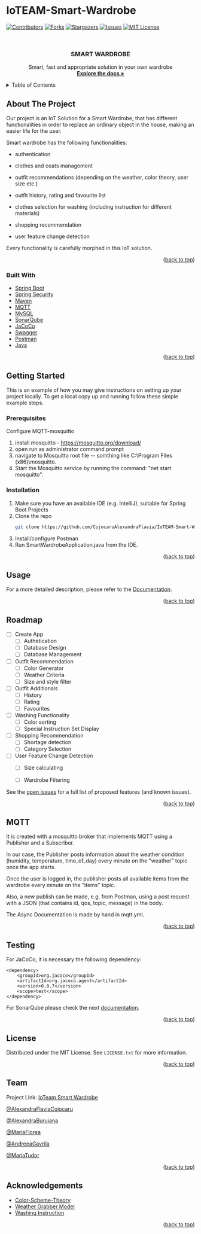 # IoTEAM-Smart-Wardrobe

<div id="top"></div>
<!--
*** Thanks for checking out the Best-README-Template. If you have a suggestion
*** that would make this better, please fork the repo and create a pull request
*** or simply open an issue with the tag "enhancement".
*** Don't forget to give the project a star!
*** Thanks again! Now go create something AMAZING! :D
-->



<!-- PROJECT SHIELDS -->
<!--
*** I'm using markdown "reference style" links for readability.
*** Reference links are enclosed in brackets [ ] instead of parentheses ( ).
*** See the bottom of this document for the declaration of the reference variables
*** for contributors-url, forks-url, etc. This is an optional, concise syntax you may use.
*** https://www.markdownguide.org/basic-syntax/#reference-style-links
-->
[![Contributors][contributors-shield]][contributors-url]
[![Forks][forks-shield]][forks-url]
[![Stargazers][stars-shield]][stars-url]
[![Issues][issues-shield]][issues-url]
[![MIT License][license-shield]][license-url]




<!-- PROJECT LOGO -->
<br />
<div align="center">
  <!-- <a href="https://github.com/CojocaruAlexandraFlavia/IoTEAM-Smart-Wardrobe/">
    <img src="images/logo.png" alt="Logo" width="80" height="80">
  </a> -->

<h3 align="center">SMART WARDROBE</h3>

  <p align="center">
    Smart, fast and appropriate solution in your own wardrobe
    <br />
    <a href="https://github.com/CojocaruAlexandraFlavia/IoTEAM-Smart-Wardrobe"><strong>Explore the docs »</strong></a>
    <br />
  </p>
</div>



<!-- TABLE OF CONTENTS -->
<details>
  <summary>Table of Contents</summary>
  <ol>
    <li>
      <a href="#about-the-project">About The Project</a>
      <ul>
        <li><a href="#built-with">Built With</a></li>
      </ul>
    </li>
    <li>
      <a href="#getting-started">Getting Started</a>
      <ul>
        <li><a href="#prerequisites">Prerequisites</a></li>
        <li><a href="#installation">Installation</a></li>
      </ul>
    </li>
    <li><a href="#usage">Usage</a></li>
    <li><a href="#roadmap">Roadmap</a></li>
    <li><a href="#mqtt">MQTT</a></li>
    <li><a href="#testing">Testing</a></li>
    <li><a href="#license">License</a></li>
    <li><a href="#team">Team</a></li>
    <li><a href="#acknowledgments">Acknowledgments</a></li>
  </ol>
</details>



<!-- ABOUT THE PROJECT -->
## About The Project



Our project is an IoT Solution for a Smart Wardrobe, that has different functionalities in order to replace an ordinary object in the house, making an easier life for the user. 

Smart wardrobe has the following functionalities:

* authentication

* clothes and coats management

* outfit recommendations (depending on the weather, color theory, user size etc.)

* outfit history, rating and favourite list

* clothes selection for washing (including instruction for different materials)

* shopping recommendation

* user feature change detection

Every functionality is carefully morphed in this IoT solution.


<p align="right">(<a href="#top">back to top</a>)</p>



### Built With

* [Spring Boot](https://spring.io/projects/spring-boot)
* [Spring Security](https://spring.io/projects/spring-security)
* [Maven](https://maven.apache.org/)
* [MQTT](https://mqtt.org/)
* [MySQL](https://www.mysql.com/)
* [SonarQube](https://www.sonarqube.org/)
* [JaCoCo](https://www.baeldung.com/jacoco)
* [Swagger](https://swagger.io/)
* [Postman](https://www.postman.com/)
* [Java](https://www.java.com/en/)


<p align="right">(<a href="#top">back to top</a>)</p>



<!-- GETTING STARTED -->
## Getting Started

This is an example of how you may give instructions on setting up your project locally.
To get a local copy up and running follow these simple example steps.

### Prerequisites


Configure MQTT-mosquitto

1. install mosquitto - https://mosquitto.org/download/
2. open run as administrator command prompt
3. navigate to Mosquitto root file -- somthing like C:\Program Files (x86)\mosquitto.
4. Start the Mosquitto service by running the command: "net start mosquitto". 

### Installation

1. Make sure you have an available IDE (e.g. IntelliJ), suitable for Spring Boot Projects
2. Clone the repo
   ```sh
   git clone https://github.com/CojocaruAlexandraFlavia/IoTEAM-Smart-Wardrobe.git
   ```
3. Install/configure Postman
4. Run SmartWardrobeApplication.java from the IDE.


<p align="right">(<a href="#top">back to top</a>)</p>



<!-- USAGE EXAMPLES -->
## Usage

For a more detailed description, please refer to the [Documentation](https://github.com/CojocaruAlexandraFlavia/IoTEAM-Smart-Wardrobe/blob/main/documentation.md).

<p align="right">(<a href="#top">back to top</a>)</p>



<!-- ROADMAP -->
## Roadmap

- [ ] Create App
    - [ ] Authetication
    - [ ] Database Design
    - [ ] Database Management
- [ ] Outfit Recommendation
    - [ ] Color Generator
    - [ ] Weather Criteria
    - [ ] Size and style filter
- [ ] Outfit Additionals
    - [ ] History
    - [ ] Rating
    - [ ] Favourites
- [ ] Washing Functionality
    - [ ] Color sorting
    - [ ] Special Instruction Set Display
- [ ] Shopping Recommendation
    - [ ] Shortage detection
    - [ ] Category Selection
- [ ] User Feature Change Detection
    - [ ] Size calculating
    - [ ] Wardrobe Filtering


See the [open issues](https://github.com/CojocaruAlexandraFlavia/IoTEAM-Smart-Wardrobe/issues) for a full list of proposed features (and known issues).

<p align="right">(<a href="#top">back to top</a>)</p>

<!-- MQTT -->
## MQTT

It is created with a mosquitto broker that implements MQTT using a Publisher and a Subscriber.

In our case, the Publisher posts information about the weather condition (humidity, temperature, time_of_day) every minute on the "weather" topic once the app starts.

Once the user is logged in, the publisher posts all available items from the wardrobe every minute on the "items" topic.

Also, a new publish can be made, e.g. from Postman, using a post request with a JSON (that contains id, qos, topic, message) in the body.

The Async Documentation is made by hand in mqtt.yml.

<p align="right">(<a href="#top">back to top</a>)</p>

<!-- TESTING -->
## Testing

For JaCoCo, it is necessary the following dependency:
```
<dependency>
    <groupId>org.jacoco</groupId>
    <artifactId>org.jacoco.agent</artifactId>
    <version>0.8.7</version>
    <scope>test</scope>
</dependency>
```

For SonarQube please check the next [documentation](https://docs.sonarqube.org/latest/setup/get-started-2-minutes/).

<p align="right">(<a href="#top">back to top</a>)</p>



<!-- LICENSE -->
## License

Distributed under the MIT License. See `LICENSE.txt` for more information.

<p align="right">(<a href="#top">back to top</a>)</p>



<!-- TEAM -->
## Team

Project Link: [IoTeam Smart Wardrobe](https://github.com/CojocaruAlexandraFlavia/IoTEAM-Smart-Wardrobe)

[@AlexandraFlaviaCojocaru](https://github.com/CojocaruAlexandraFlavia)

[@AlexandraBuruiana](https://github.com/alexandraburu23)

[@MariaFlorea](https://github.com/FloreaMaria)

[@AndreeaGavrila](https://github.com/AndreeaGavrila)

[@MariaTudor](https://github.com/maria-tudor)

<p align="right">(<a href="#top">back to top</a>)</p>



<!-- ACKNOWLEDGMENTS -->
## Acknowledgements

* [Color-Scheme-Theory](https://shilpaahuja.com/color-schemes/)
* [Weather Grabber Model](https://gist.github.com/Shynixn/77c20572a483e0b45c4afe926326300a)
* [Washing Instruction](https://thefabricstoreonline.com/pages/fabric-care-instructions)

<p align="right">(<a href="#top">back to top</a>)</p>



<!-- MARKDOWN LINKS & IMAGES -->
<!-- https://www.markdownguide.org/basic-syntax/#reference-style-links -->
[contributors-shield]: https://img.shields.io/github/contributors/CojocaruAlexandraFlavia/IoTEAM-Smart-Wardrobe.svg?style=for-the-badge
[contributors-url]: https://github.com/CojocaruAlexandraFlavia/IoTEAM-Smart-Wardrobe/graphs/contributors
[forks-shield]: https://img.shields.io/github/forks/CojocaruAlexandraFlavia/IoTEAM-Smart-Wardrobe.svg?style=for-the-badge
[forks-url]: https://github.com/CojocaruAlexandraFlavia/IoTEAM-Smart-Wardrobe/network/members
[stars-shield]: https://img.shields.io/github/stars/CojocaruAlexandraFlavia/IoTEAM-Smart-Wardrobe.svg?style=for-the-badge
[stars-url]: https://github.com/CojocaruAlexandraFlavia/IoTEAM-Smart-Wardrobe/stargazers
[issues-shield]: https://img.shields.io/github/issues/CojocaruAlexandraFlavia/IoTEAM-Smart-Wardrobe.svg?style=for-the-badge
[issues-url]: https://github.com/CojocaruAlexandraFlavia/IoTEAM-Smart-Wardrobe/issues
[license-shield]: https://img.shields.io/github/license/CojocaruAlexandraFlavia/IoTEAM-Smart-Wardrobe.svg?style=for-the-badge
[license-url]: https://github.com/CojocaruAlexandraFlavia/IoTEAM-Smart-Wardrobe/blob/master/LICENSE.txt
